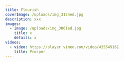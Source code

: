 ```yaml
---
title: Flourish
coverImage: /uploads/img_3124ed.jpg
description: xxx
images:
  - image: /uploads/img_3061ed.jpg
    title: x
    details: x
videos:
  - video: https://player.vimeo.com/video/435549161
    title: Prosper
---
```

